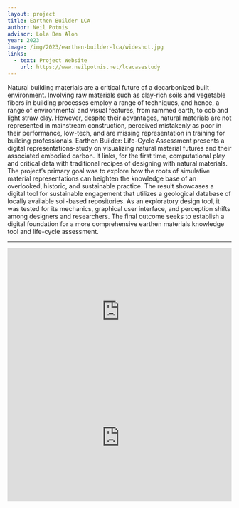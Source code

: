 ```yaml
---
layout: project
title: Earthen Builder LCA
author: Neil Potnis
advisor: Lola Ben Alon
year: 2023
image: /img/2023/earthen-builder-lca/wideshot.jpg
links:
  - text: Project Website
    url: https://www.neilpotnis.net/lcacasestudy 
---
```


Natural building materials are a critical future of a decarbonized built environment. Involving raw materials such as clay-rich soils and vegetable fibers in building processes employ a range of techniques, and hence, a range of environmental and visual features, from rammed earth, to cob and light straw clay. However, despite their advantages, natural materials are not represented in mainstream construction, perceived mistakenly as poor in their performance, low-tech, and are missing representation in training for building professionals. Earthen Builder: Life-Cycle Assessment presents a digital representations-study on visualizing natural material futures and their associated embodied carbon. It links, for the first time, computational play and critical data with traditional recipes of designing with natural materials. The project’s primary goal was to explore how the roots of simulative material representations can heighten the knowledge base of an overlooked, historic, and sustainable practice. The result showcases a digital tool for sustainable engagement that utilizes a geological database of locally available soil-based repositories. As an exploratory design tool, it was tested for its mechanics, graphical user interface, and perception shifts among designers and researchers. The final outcome seeks to establish a digital foundation for a more comprehensive earthen materials knowledge tool and life-cycle assessment.

---

<iframe
  src="https://www.youtube.com/embed/fz4DoNZ5xL4"
  frameborder="0"
  allow="accelerometer; autoplay; encrypted-media; gyroscope; picture-in-picture; web-share"
  allowfullscreen
  style="aspect-ratio: 16 / 9; width: 100%;">
</iframe>

<iframe
  src="https://www.youtube.com/embed/EoqkN9Hp66Q"
  frameborder="0"
  allow="accelerometer; autoplay; encrypted-media; gyroscope; picture-in-picture; web-share"
  allowfullscreen
  style="aspect-ratio: 16 / 9; width: 100%;">
</iframe>
